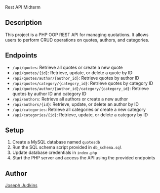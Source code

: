Rest API Midterm

## Description
This project is a PHP OOP REST API for managing quotations. It allows users to perform CRUD operations on quotes, authors, and categories.

## Endpoints
- `/api/quotes`: Retrieve all quotes or create a new quote
- `/api/quotes/{id}`: Retrieve, update, or delete a quote by ID
- `/api/quotes/author/{author_id}`: Retrieve quotes by author ID
- `/api/quotes/category/{category_id}`: Retrieve quotes by category ID
- `/api/quotes/author/{author_id}/category/{category_id}`: Retrieve quotes by author ID and category ID
- `/api/authors`: Retrieve all authors or create a new author
- `/api/authors/{id}`: Retrieve, update, or delete an author by ID
- `/api/categories`: Retrieve all categories or create a new category
- `/api/categories/{id}`: Retrieve, update, or delete a category by ID

## Setup
1. Create a MySQL database named `quotesdb`
2. Run the SQL schema script provided in `db_schema.sql`
3. Update database credentials in `index.php`
4. Start the PHP server and access the API using the provided endpoints

## Author
[Joseph Judkins]()
